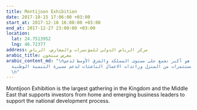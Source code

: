 ```yaml
---
title: Montijoon Exhibition
date: 2017-10-15 17:06:00 +03:00
start_at: 2017-12-18 16:00:00 +03:00
end_at: 2017-12-27 23:00:00 +03:00
location:
  lat: 24.7513952
  lng: 46.72377
address: مركز الرياض الدولي للمؤتمرات والمعارض، الرياض
arabic_title: معرض منتجون
arabic_content_md: "\nمعرض منتجون هو أكبر تجمع على مستوى المملكة والشرق الأوسط لدعم
  المستثمرين و المستثمرات من المنزل ورائدات الاعمال الناشئات لدعم مسيرة التنمية الوطنية.
  \n"
---
```



Montijoon Exhibition is the largest gathering in the Kingdom and the Middle East that supports investors from home and emerging business leaders to support the national development process.
